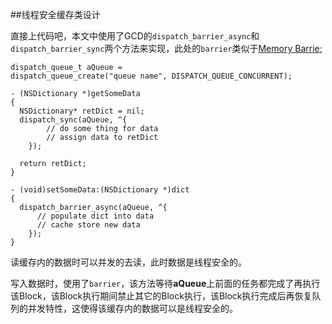 ##线程安全缓存类设计

直接上代码吧，本文中使用了GCD的`dispatch_barrier_async`和`dispatch_barrier_sync`两个方法来实现，此处的`barrier`类似于[Memory Barrie][MB_Link];

```
dispatch_queue_t aQueue = 
dispatch_queue_create("queue name", DISPATCH_QUEUE_CONCURRENT);

- (NSDictionary *)getSomeData
{
  NSDictionary* retDict = nil;
  dispatch_sync(aQueue, ^{
        // do some thing for data
        // assign data to retDict
    });

  return retDict;
}

- (void)setSomeData:(NSDictionary *)dict
{
  dispatch_barrier_async(aQueue, ^{
      // populate dict into data
      // cache store new data
    });
}
```

读缓存内的数据时可以并发的去读，此时数据是线程安全的。

写入数据时，使用了`barrier`，该方法等待**aQueue**上前面的任务都完成了再执行该Block，该Block执行期间禁止其它的Block执行，该Block执行完成后再恢复队列的并发特性，这使得该缓存内的数据可以是线程安全的。



[MB_Link]:https://en.wikipedia.org/wiki/Memory_barrier "MB Wiki Link"

